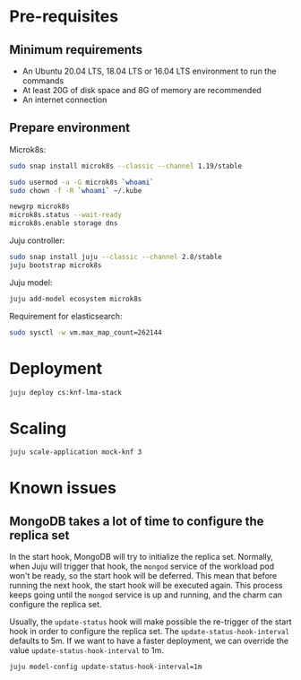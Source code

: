 # Pre-requisites

## Minimum requirements

- An Ubuntu 20.04 LTS, 18.04 LTS or 16.04 LTS environment to run the commands
- At least 20G of disk space and 8G of memory are recommended
- An internet connection

## Prepare environment

Microk8s:

```bash
sudo snap install microk8s --classic --channel 1.19/stable

sudo usermod -a -G microk8s `whoami`
sudo chown -f -R `whoami` ~/.kube

newgrp microk8s
microk8s.status --wait-ready
microk8s.enable storage dns
```

Juju controller:

```bash
sudo snap install juju --classic --channel 2.8/stable
juju bootstrap microk8s
```

Juju model:

```bash
juju add-model ecosystem microk8s
```

Requirement for elasticsearch:

```bash
sudo sysctl -w vm.max_map_count=262144
```

# Deployment

```bash
juju deploy cs:knf-lma-stack
```

# Scaling

```bash
juju scale-application mock-knf 3
```

# Known issues

## MongoDB takes a lot of time to configure the replica set

In the start hook, MongoDB will try to initialize the replica set. Normally, when Juju will trigger that hook,
the `mongod` service of the workload pod won't be ready, so the start hook will be deferred. This mean that before
running the next hook, the start hook will be executed again. This process keeps going until the `mongod` service
is up and running, and the charm can configure the replica set.

Usually, the `update-status` hook will make possible the re-trigger of the start hook in order to configure the
replica set. The `update-status-hook-interval` defaults to 5m. If we want to have a faster deployment, we can override
the value `update-status-hook-interval` to 1m.

```bash
juju model-config update-status-hook-interval=1m
```
